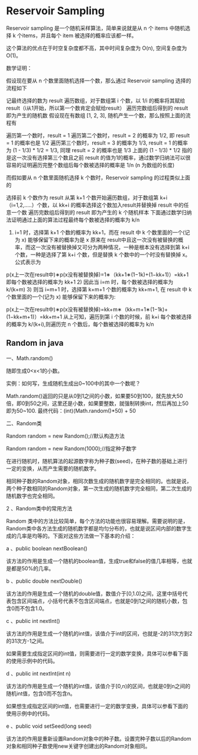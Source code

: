 # Reservoir Sampling

Reservoir sampling 是一个随机采样算法，简单来说就是从 n 个 items 中随机选择 k 个items，并且每个 item 被选择的概率应该都一样。

这个算法的优点在于时空复杂度都不高，其中时间复杂度为 O(n), 空间复杂度为 O(1)。

数学证明：

假设现在要从 n 个数里面随机选择一个数，那么通过 Reservoir sampling 选择的流程如下

记最终选择的数为 result
遍历数组，对于数组第 i 个数，以 1/i 的概率将其赋给result（i从1开始，所以第一个数肯定会赋给result）
遍历完数组后得到的 result 即为产生的随机数
假设现在有数组 [1, 2, 3], 随机产生一个数，那么按照上面的流程有

遍历第一个数时，result = 1
遍历第二个数时，result = 2 的概率为 1/2, 即 result = 1 的概率也是 1/2
遍历第三个数时，result = 3 的概率为 1/3, result = 1 的概率为 (1 - 1/3) * 1/2 = 1/3, 同理 result = 2 的概率也是 1/3
上面的 (1 - 1/3) * 1/2 指的是这一次没有选择第三个数且之前 result 的值为1的概率，通过数学归纳法可以很容易的证明遍历完整个数组后每个数被选择的概率是 1/n (n 为数组的长度)

而假如要从 n 个数里面随机选择 k 个数时，Reservoir sampling 的过程类似上面的

选择前 k 个数作为 result
从第 k+1 个数开始遍历数组，对于数组第 k+i（i=1,2,…..）个数，以 kk+i 的概率选择这个数加入result并替换掉 result 中的任意一个数
遍历完数组后得到的 result 即为产生的 k 个随机样本
下面通过数学归纳法证明通过上面的算法过程最终每个数被选择的概率为 k/n
1) i=1 时，选择第 k+1 个数的概率为 kk+1，而在 result 中 k 个数里面的一个(记为 x) 能够保留下来的概率为是 x 原来在 result中且这一次没有被替换的概率，而这一次没有被替换掉又可分为两种情况，一种是根本没有选择到第 k+i 个数，一种是选择了第 k+i 个数，但是替换 k 个数中的一个时没有替换掉 x。公式表示为

p(x上一次在result中)∗p(x没有被替换掉)=1∗（kk+1∗(1−1k)+(1−kk+1)）=kk+1
即每个数被选择的概率为 kk+1
2) 因此当 i=m 时，每个数被选择的概率为 k/(k+m)
3) 则当 i=m+1 时，选择第 k+m+1 个数的概率为 kk+m+1, 在 result 中 k 个数里面的一个(记为 x) 能够保留下来的概率为:

p(x上一次在result中)∗p(x没有被替换掉)=kk+m∗（kk+m+1∗(1−1k)+(1−kk+m+1)）=kk+m+1
从上可知，遍历到第 i 个数的时候，前 k+i 每个数被选择的概率为 k/(k+i),则遍历完 n 个数后，每个数被选择的概率为 k/n



## Random in java

一、Math.random()

随即生成0<x<1的小数。

实例：如何写，生成随机生成出0~100中的其中一个数呢？

​    Math.random()返回的只是从0到1之间的小数，如果要50到100，就先放大50倍，即0到50之间，这里还是小数，如果要整数，就强制转换int，然后再加上50即为50~100.
最终代码：(int)(Math.random()*50) + 50

 

二、Random类

Random random = new Random();//默认构造方法

Random random = new Random(1000);//指定种子数字

在进行随机时，随机算法的起源数字称为种子数(seed)，在种子数的基础上进行一定的变换，从而产生需要的随机数字。

相同种子数的Random对象，相同次数生成的随机数字是完全相同的。也就是说，两个种子数相同的Random对象，第一次生成的随机数字完全相同，第二次生成的随机数字也完全相同。

 

2 、Random类中的常用方法

Random 类中的方法比较简单，每个方法的功能也很容易理解。需要说明的是，Random类中各方法生成的随机数字都是均匀分布的，也就是说区间内部的数字生成的几率是均等的。下面对这些方法做一下基本的介绍：

a 、public boolean nextBoolean()

该方法的作用是生成一个随机的boolean值，生成true和false的值几率相等，也就是都是50%的几率。

b 、public double nextDouble()

该方法的作用是生成一个随机的double值，数值介于[0,1.0)之间，这里中括号代表包含区间端点，小括号代表不包含区间端点，也就是0到1之间的随机小数，包含0而不包含1.0。

 

c 、public int nextInt()

该方法的作用是生成一个随机的int值，该值介于int的区间，也就是-2的31次方到2的31次方-1之间。

如果需要生成指定区间的int值，则需要进行一定的数学变换，具体可以参看下面的使用示例中的代码。

d 、public int nextInt(int n)

该方法的作用是生成一个随机的int值，该值介于[0,n)的区间，也就是0到n之间的随机int值，包含0而不包含n。

如果想生成指定区间的int值，也需要进行一定的数学变换，具体可以参看下面的使用示例中的代码。

e 、public void setSeed(long seed)

该方法的作用是重新设置Random对象中的种子数。设置完种子数以后的Random对象和相同种子数使用new关键字创建出的Random对象相同。